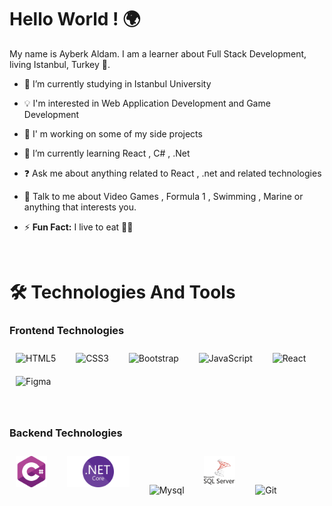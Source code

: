 # Hello World ! 🌍

My name is Ayberk Aldam. I am a learner about Full Stack Development, living Istanbul, Turkey 📍. 

- 📖 I’m currently studying in Istanbul University

- 💡  I'm interested in Web Application Development and Game Development

- 🔭 I' m working on some of my side projects

- 🌱 I’m currently learning React , C# , .Net

- ❓ Ask me about anything related to React , .net  and related technologies

- 💬 Talk to me about Video Games , Formula 1 , Swimming , Marine or anything that interests you.
- ⚡ **Fun Fact:** I live to eat 🍔🍟

<br>

# 🛠  Technologies And Tools

### Frontend Technologies
<p>
<img style="margin: 10px" src="https://profilinator.rishav.dev/skills-assets/html5-original-wordmark.svg" alt="HTML5" height="50" />
&nbsp;
<img style="margin: 10px" src="https://profilinator.rishav.dev/skills-assets/css3-original-wordmark.svg" alt="CSS3" height="50" />
&nbsp;
<img style="margin: 10px" src="https://profilinator.rishav.dev/skills-assets/bootstrap-plain.svg" alt="Bootstrap" height="50" />  
&nbsp;
<img style="margin: 10px" src="https://profilinator.rishav.dev/skills-assets/javascript-original.svg" alt="JavaScript" height="50" />
&nbsp;
<img style="margin: 10px" src="https://profilinator.rishav.dev/skills-assets/react-original-wordmark.svg" alt="React" height="50" />
&nbsp;
<img style="margin : 10px" src="./icons/figma.png" alt="Figma" height="50" />
  </p>
<br>

### Backend Technologies
<p>
<img style="margin: 10px" src="./icons/c-sharp.png" alt="C-sharp" height="50" />
&nbsp;
<img style="margin: 10px" src="./icons/dotnet-core.png" alt="Dotnet-core" height="50" />
&nbsp;
<img style="margin: 10px" src="./icons/mysql.png" alt="Mysql" height="50" />
&nbsp;
  <img style="margin: 10px" src="./icons/sql-server.png" alt="Mssql" height="50" />
&nbsp;
<img style="margin: 10px" src="https://profilinator.rishav.dev/skills-assets/git-scm-icon.svg" alt="Git" height="50" /> 
</p>
